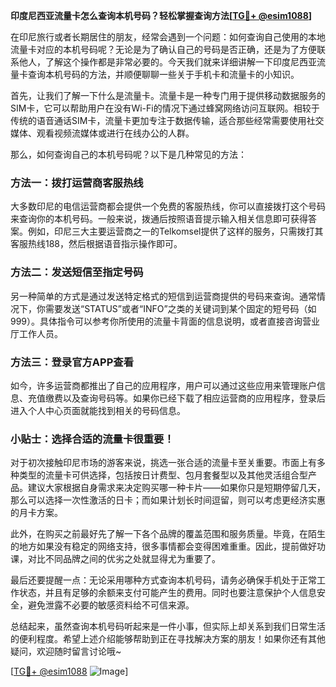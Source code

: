 **印度尼西亚流量卡怎么查询本机号码？轻松掌握查询方法[[TG💪+ @esim1088](https://t.me/s/esim1088)]**

在印尼旅行或者长期居住的朋友，经常会遇到一个问题：如何查询自己使用的本地流量卡对应的本机号码呢？无论是为了确认自己的号码是否正确，还是为了方便联系他人，了解这个操作都是非常必要的。今天我们就来详细讲解一下印度尼西亚流量卡查询本机号码的方法，并顺便聊聊一些关于手机卡和流量卡的小知识。

首先，让我们了解一下什么是流量卡。流量卡是一种专门用于提供移动数据服务的SIM卡，它可以帮助用户在没有Wi-Fi的情况下通过蜂窝网络访问互联网。相较于传统的语音通话SIM卡，流量卡更加专注于数据传输，适合那些经常需要使用社交媒体、观看视频流媒体或进行在线办公的人群。

那么，如何查询自己的本机号码呢？以下是几种常见的方法：

### 方法一：拨打运营商客服热线

大多数印尼的电信运营商都会提供一个免费的客服热线，你可以直接拨打这个号码来查询你的本机号码。一般来说，拨通后按照语音提示输入相关信息即可获得答案。例如，印尼三大主要运营商之一的Telkomsel提供了这样的服务，只需拨打其客服热线188，然后根据语音指示操作即可。

### 方法二：发送短信至指定号码

另一种简单的方式是通过发送特定格式的短信到运营商提供的号码来查询。通常情况下，你需要发送“STATUS”或者“INFO”之类的关键词到某个固定的短号码（如999）。具体指令可以参考你所使用的流量卡背面的信息说明，或者直接咨询营业厅工作人员。

### 方法三：登录官方APP查看

如今，许多运营商都推出了自己的应用程序，用户可以通过这些应用来管理账户信息、充值缴费以及查询号码等。如果你已经下载了相应运营商的应用程序，登录后进入个人中心页面就能找到相关的号码信息。

### 小贴士：选择合适的流量卡很重要！

对于初次接触印尼市场的游客来说，挑选一张合适的流量卡至关重要。市面上有多种类型的流量卡可供选择，包括按日计费型、包月套餐型以及其他灵活组合型产品。建议大家根据自身需求来决定购买哪一种卡片——如果你只是短期停留几天，那么可以选择一次性激活的日卡；而如果计划长时间逗留，则可以考虑更经济实惠的月卡方案。

此外，在购买之前最好先了解一下各个品牌的覆盖范围和服务质量。毕竟，在陌生的地方如果没有稳定的网络支持，很多事情都会变得困难重重。因此，提前做好功课，对比不同品牌之间的优劣之处就显得尤为重要了。

最后还要提醒一点：无论采用哪种方式查询本机号码，请务必确保手机处于正常工作状态，并且有足够的余额来支付可能产生的费用。同时也要注意保护个人信息安全，避免泄露不必要的敏感资料给不可信来源。

总结起来，虽然查询本机号码听起来是一件小事，但实际上却关系到我们日常生活的便利程度。希望上述介绍能够帮助到正在寻找解决方案的朋友！如果你还有其他疑问，欢迎随时留言讨论哦~

[[TG💪+ @esim1088](https://t.me/s/esim1088) ![Image](https://i.postimg.cc/4NQfJmqS/Snipaste-2025-05-13-00-14-12.png)]